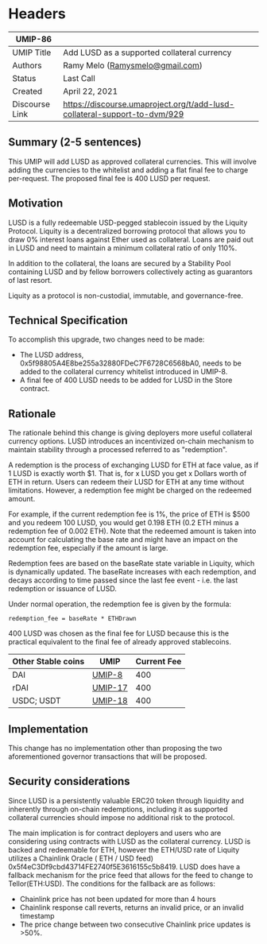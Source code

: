 # Headers

| UMIP-86    |                                                                                                                                          |
|------------|------------------------------------------------------------------------------------------------------------------------------------------|
| UMIP Title | Add LUSD as a supported collateral currency             |
| Authors    | Ramy Melo (Ramysmelo@gmail.com) |
| Status     | Last Call                                                                                                                        |
| Created    | April 22, 2021                                                                                                                           |
| Discourse Link    | https://discourse.umaproject.org/t/add-lusd-collateral-support-to-dvm/929                                                                                                                           |

## Summary (2-5 sentences)

This UMIP will add LUSD as approved collateral currencies. This will involve adding the currencies to the whitelist and
adding a flat final fee to charge per-request. The proposed final fee is 400 LUSD per request.

## Motivation

LUSD is a fully redeemable USD-pegged stablecoin issued by the Liquity Protocol. Liquity is a decentralized borrowing
protocol that allows you to draw 0% interest loans against Ether used as collateral. Loans are paid out in LUSD and need
to maintain a minimum collateral ratio of only 110%.

In addition to the collateral, the loans are secured by a Stability Pool containing LUSD and by fellow borrowers
collectively acting as guarantors of last resort.

Liquity as a protocol is non-custodial, immutable, and governance-free.

## Technical Specification

To accomplish this upgrade, two changes need to be made:

- The LUSD address, 0x5f98805A4E8be255a32880FDeC7F6728C6568bA0, needs to be added to the collateral currency whitelist
  introduced in UMIP-8.
- A final fee of 400 LUSD needs to be added for LUSD in the Store contract.

## Rationale

The rationale behind this change is giving deployers more useful collateral currency options. LUSD introduces an
incentivized on-chain mechanism to maintain stability through a processed referred to as "redemption".

A redemption is the process of exchanging LUSD for ETH at face value, as if 1 LUSD is exactly worth $1. That is, for x
LUSD you get x Dollars worth of ETH in return. Users can redeem their LUSD for ETH at any time without limitations.
However, a redemption fee might be charged on the redeemed amount.

For example, if the current redemption fee is 1%, the price of ETH is $500 and you redeem 100 LUSD, you would get 0.198
ETH (0.2 ETH minus a redemption fee of 0.002 ETH). Note that the redeemed amount is taken into account for calculating
the base rate and might have an impact on the redemption fee, especially if the amount is large.

Redemption fees are based on the baseRate state variable in Liquity, which is dynamically updated. The baseRate
increases with each redemption, and decays according to time passed since the last fee event - i.e. the last redemption
or issuance of LUSD.

Under normal operation, the redemption fee is given by the formula:

```
redemption_fee = baseRate * ETHDrawn
```

400 LUSD was chosen as the final fee for LUSD because this is the practical equivalent to the final fee of already
approved stablecoins.

|Other Stable coins | UMIP| Current Fee| 
|------------|-----| ---------|
|DAI  | [UMIP-8](https://github.com/UMAprotocol/UMIPs/blob/master/UMIPs/umip-8.md) | 400
|rDAI  | [UMIP-17](https://github.com/UMAprotocol/UMIPs/blob/master/UMIPs/umip-17.md) | 400
|USDC; USDT  | [UMIP-18](https://github.com/UMAprotocol/UMIPs/blob/master/UMIPs/umip-18.md) | 400

## Implementation

This change has no implementation other than proposing the two aforementioned governor transactions that will be
proposed.

## Security considerations

Since LUSD is a persistently valuable ERC20 token through liquidity and inherently through on-chain redemptions,
including it as supported collateral currencies should impose no additional risk to the protocol.

The main implication is for contract deployers and users who are considering using contracts with LUSD as the collateral
currency. LUSD is backed and redeemable for ETH, however the ETH/USD rate of Liquity utilizes a Chainlink Oracle ( ETH /
USD feed) 0x5f4eC3Df9cbd43714FE2740f5E3616155c5b8419. LUSD does have a fallback mechanism for the price feed that allows
for the feed to change to Tellor(ETH:USD). The conditions for the fallback are as follows:

- Chainlink price has not been updated for more than 4 hours
- Chainlink response call reverts, returns an invalid price, or an invalid timestamp
- The price change between two consecutive Chainlink price updates is >50%.

